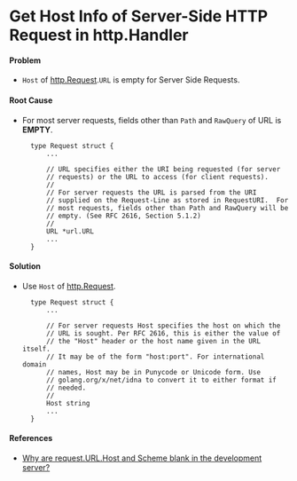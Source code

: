 # Get Host Info of Server-Side HTTP Request in http.Handler

#### Problem
* `Host` of [http.Request](https://godoc.org/net/http#Request).`URL` is empty for Server Side Requests.

#### Root Cause
* For most server requests, fields other than `Path` and `RawQuery` of URL is **EMPTY**.

        type Request struct {
            ...
 
            // URL specifies either the URI being requested (for server
            // requests) or the URL to access (for client requests).
            //
            // For server requests the URL is parsed from the URI
            // supplied on the Request-Line as stored in RequestURI.  For
            // most requests, fields other than Path and RawQuery will be
            // empty. (See RFC 2616, Section 5.1.2)
            //
            URL *url.URL
            ...
        }

#### Solution
* Use `Host` of [http.Request](https://godoc.org/net/http#Request).

        type Request struct {
            ...

            // For server requests Host specifies the host on which the
            // URL is sought. Per RFC 2616, this is either the value of
            // the "Host" header or the host name given in the URL itself.
            // It may be of the form "host:port". For international domain
            // names, Host may be in Punycode or Unicode form. Use
            // golang.org/x/net/idna to convert it to either format if
            // needed.
            //
            Host string 
            ...
        }

#### References
* [Why are request.URL.Host and Scheme blank in the development server?](http://stackoverflow.com/questions/6899069/why-are-request-url-host-and-scheme-blank-in-the-development-server)

